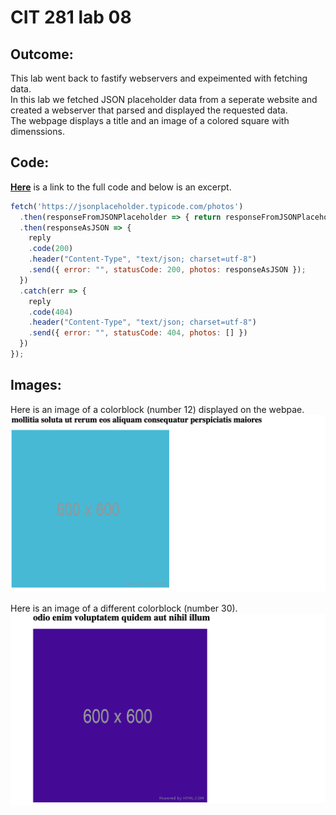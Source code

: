 # CIT 281 lab 08

## Outcome:

This lab went back to fastify webservers and expeimented with fetching data.   
In this lab we fetched JSON placeholder data from a seperate website and created a webserver that parsed and displayed the requested data.   
The webpage displays a title and an image of a colored square with dimenssions.

## Code: 
**[Here]()** is a link to the full code and below is an excerpt.
```javascript
fetch('https://jsonplaceholder.typicode.com/photos')
  .then(responseFromJSONPlaceholder => { return responseFromJSONPlaceholder.json()})
  .then(responseAsJSON => {
    reply
    .code(200)
    .header("Content-Type", "text/json; charset=utf-8")
    .send({ error: "", statusCode: 200, photos: responseAsJSON });
  })
  .catch(err => {
    reply
    .code(404)
    .header("Content-Type", "text/json; charset=utf-8")
    .send({ error: "", statusCode: 404, photos: [] })
  })
});
```

## Images: 
Here is an image of a colorblock (number 12) displayed on the webpae.
![colorblock](https://github.com/Myles-P-D/cit281-lab08/blob/main/colorblock.png?raw=true "colorblock 12")
  
    
Here is an image of a different colorblock (number 30).
![colorblock 30](https://github.com/Myles-P-D/cit281-lab08/blob/main/colorblock_30.png?raw=true "colorblock 30")

